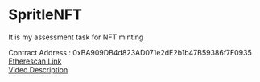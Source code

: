 # SpritleNFT
It is my assessment task for NFT minting

Contract Address : 0xBA909DB4d823AD071e2dE2b1b47B59386f7F0935 <br/>
[Etherescan Link](https://goerli.etherscan.io/tx/0x60d1d017b351da2830cbc7749acd090d64405fc141ff88da434c95dca60455de) <br/>
[Video Description](https://www.canva.com/design/DAFSakvX7KE/ZpgmG_KFCdjIK43-_7h-OQ/watch?utm_content=DAFSakvX7KE&utm_campaign=designshare&utm_medium=link&utm_source=publishsharelink) <br/>
